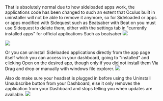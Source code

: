 That is absolutely normal due to how sideloaded apps work, the applications code has been changed to such an extent that Oculus built in uninstaller will not be able to remove it anymore, so for Sideloaded or apps or apps modified with Sidequest such as Beatsaber with Beat on you must use Sidequest to delete them, either with the settings tab in "currently installed apps" for official applications Such as beatsaber
![](https://cdn.discordapp.com/attachments/608376262347587595/608446098796838916/Screenshot_1084.png)

![](https://cdn.discordapp.com/attachments/608376262347587595/608376472708710417/Uninstall.png)



Or you can uninstall Sideloaded applications directly from the app page itself which you can access in your dashboard, going to "installed" and clicking Open on the desired app, though only if you did not install them Via Drag and drop or manually with windows file explorer. 
![](https://cdn.discordapp.com/attachments/608376262347587595/608377482655039529/Dashboard.png)

Also do make sure your headset is plugged in before using the Uninstall Unsubscribe button from your Dashboard, else it only removes the application from your Dashboard and stops telling you when updates are available.
![](https://cdn.discordapp.com/attachments/608376262347587595/608380056754061376/Screenshot_1064.png)